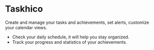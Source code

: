 # Taskhico
 
Create and manage your tasks and achievements, set alerts, customize your calendar views.

- Check your daily schedule, it will help you stay organized.
- Track your progress and statistics of your achievements.
